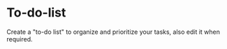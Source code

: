 # To-do-list
Create a "to-do list" to organize and prioritize your tasks, also edit it when required.
